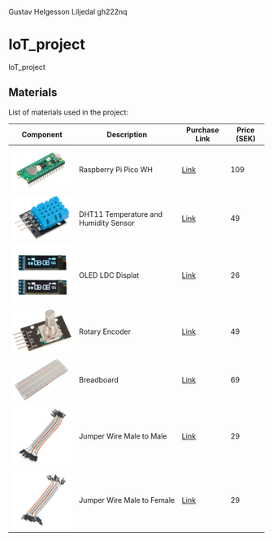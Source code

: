 Gustav Helgesson Liljedal gh222nq

# IoT_project
IoT_project
## Materials

List of materials used in the project:

| Component                                 | Description                            | Purchase Link                                                        | Price (SEK) |
|-------------------------------------------|----------------------------------------|----------------------------------------------------------------------|-----------|
| <img src="images/PICOWH.jpg" width="150"> | Raspberry Pi Pico WH                   | [Link](https://www.electrokit.com/raspberry-pi-pico-wh)                                  | 109   |
| <img src="images/DHT11.jpg" width="150">   | DHT11 Temperature and Humidity Sensor   | [Link](https://www.electrokit.com/produkt/digital-temperatur-och-fuktsensor-dht11/)                              | 49  |
| <img src="images/OLED.jpg" width="150">  | OLED LDC Displat                           | [Link](https://www.wish.com/product/5b960ef5f1220016bb853780)                               | 26         |
| <img src="images/ROTARY.jpg" width="150">    | Rotary Encoder   | [Link](https://www.az-delivery.de/en/products/drehimpulsgeber-modul)                                | 49         |
| <img src="images/BOARD.jpg" width="150">    | Breadboard    | [Link](https://www.electrokit.com/kopplingsdack-840-anslutningar)                                | 69         |
| <img src="images/M2M.jpg" width="150">    | Jumper Wire Male to Male    | [Link](https://www.electrokit.com/labbsladd-20-pin-15cm-hane/hane)                                | 29         |
| <img src="images/M2F.jpg" width="150">    | Jumper Wire Male to Female    | [Link](https://www.electrokit.com/labbsladd-20-pin-15cm-hona/hane)                                | 29         |
